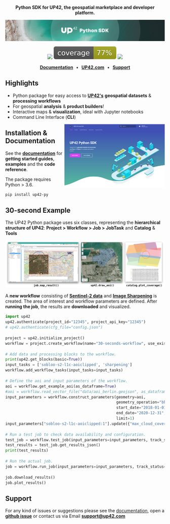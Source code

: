 
<p align="center">
    <strong>Python SDK for UP42, the geospatial marketplace and developer platform.</strong>
</p>

![](docs/assets/github-banner-3.jpg)

<p align="center">
    <a href="https://pypi.org/project/up42-py/" title="up42-py on pypi"><img src="https://img.shields.io/pypi/v/up42-py?color=brightgreen"></a>
    <img src="./coverage.svg">
    <a href="https://twitter.com/UP42_" title="UP42 on Twitter"><img src="https://img.shields.io/twitter/follow/UP42_.svg?style=social"></a>
</p>

<p align="center">
    <b>
      <a href="https://up42.github.io/up42-py/">Documentation</a> &nbsp; • &nbsp;
      <a href="http://www.up42.com">UP42.com</a> &nbsp; • &nbsp;
      <a href="#support">Support</a>
    </b>
</p>

## Highlights
- Python package for easy access to **[UP42's](http://www.up42.com)** **geospatial datasets** & **processing workflows**
- For geospatial **analysis** & **product builders**!
- Interactive maps & **visualization**, ideal with Jupyter notebooks  
- Command Line Interface (**CLI**)


<img align="right" href="https://up42.github.io/up42-py/" src="docs/assets/docs.png" alt="" height="200"/>

## Installation & Documentation

See the **[documentation](https://up42.github.io/up42-py/)** for **getting started guides**, **examples** and the **code reference**.

The package requires Python > 3.6.

```bash
pip install up42-py
```

## 30-second Example

The UP42 Python package uses six classes, representing the **hierarchical structure of UP42**: **Project > Workflow > Job > JobTask** and **Catalog** & **Tools**

![](docs/assets/vizualisations.jpg)

A **new workflow** consisting of [**Sentinel-2 data**](https://marketplace.up42.com/block/3a381e6b-acb7-4cec-ae65-50798ce80e64)
and [**Image Sharpening**](https://marketplace.up42.com/block/e374ea64-dc3b-4500-bb4b-974260fb203e) is created.
The area of interest and workflow parameters are defined. After **running the job**, 
the results are **downloaded** and visualized.

```python
import up42
up42.authenticate(project_id="12345", project_api_key="12345")
# up42.authenticate(cfg_file="config.json")

project = up42.initialize_project()
workflow = project.create_workflow(name="30-seconds-workflow", use_existing=True)

# Add data and processing blocks to the workflow.
print(up42.get_blocks(basic=True))
input_tasks = ['sobloo-s2-l1c-aoiclipped', 'sharpening']
workflow.add_workflow_tasks(input_tasks=input_tasks)

# Define the aoi and input parameters of the workflow.
aoi = workflow.get_example_aoi(as_dataframe=True)
#aoi = workflow.read_vector_file("data/aoi_berlin.geojson", as_dataframe=True)
input_parameters = workflow.construct_parameters(geometry=aoi, 
                                                 geometry_operation="bbox", 
                                                 start_date="2018-01-01",
                                                 end_date="2020-12-31",
                                                 limit=1)
input_parameters["sobloo-s2-l1c-aoiclipped:1"].update({"max_cloud_cover":60})

# Run a test job to check data availability and configuration.
test_job = workflow.test_job(input_parameters=input_parameters, track_status=True)
test_results = test_job.get_results_json()
print(test_results)

# Run the actual job.
job = workflow.run_job(input_parameters=input_parameters, track_status=True)

job.download_results()
job.plot_results()
```

## Support

For any kind of issues or suggestions please see the [documentation](https://up42.github.io/up42-py/), open a **[github issue](https://github.com/up42/up42-py/issues)** or contact us via Email **[support@up42.com](mailto:support@up42.com)**
